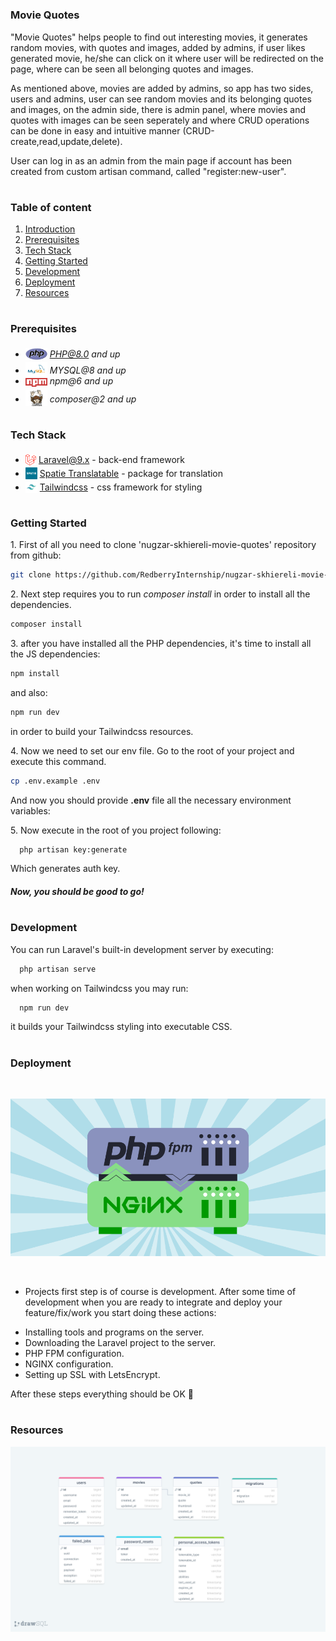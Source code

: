 #
### Movie Quotes

"Movie Quotes" helps people to find out interesting movies, 
it generates random movies, with quotes and images, added by admins, 
if user likes generated movie, he/she can click on it where user will be redirected on the page, where can be seen all belonging quotes and images.

As mentioned above, movies are added by admins, so app has two sides, users and admins, user can see random movies and its belonging quotes and images,
on the admin side, there is admin panel, where movies and quotes with images can be seen seperately and where CRUD operations 
can be done in easy and intuitive manner (CRUD-create,read,update,delete).

User can log in as an admin from the main page if account has been created from custom artisan command, called "register:new-user".

#
### Table of content

1. [Introduction](#Introduction)
2. [Prerequisites](#Prerequisites)
3. [Tech Stack](#Tech-Stack)
4. [Getting Started](#Getting-Started)
5. [Development](#Development)
6. [Deployment](#Deployment)
7. [Resources](#Resources)

#
### Prerequisites

* <img src="readme/assets/php.svg" width="35" style="position: relative; top: 4px" /> *PHP@8.0 and up*
* <img src="readme/assets/sql.png" width="35" style="position: relative; top: 4px" /> *MYSQL@8 and up*
* <img src="readme/assets/npm.png" width="35" style="position: relative; top: 4px" /> *npm@6 and up*
* <img src="readme/assets/composer.png" width="35" style="position: relative; top: 6px" /> *composer@2 and up*



#
### Tech Stack

* <img src="readme/assets/laravel.png" height="18" style="position: relative; top: 4px" /> [Laravel@9.x](https://laravel.com/docs/9.x) - back-end framework
* <img src="readme/assets/spatie.png" height="19" style="position: relative; top: 4px" /> [Spatie Translatable](https://github.com/spatie/laravel-translatable) - package for translation
* <img src="readme/assets/screenshot_361.png" height="19" style="position: relative; top: 4px" /> [Tailwindcss](github.com/tailwindlabs/tailwindcss) - css framework for styling


#
### Getting Started
1\. First of all you need to clone 'nugzar-skhiereli-movie-quotes' repository from github:
```sh
git clone https://github.com/RedberryInternship/nugzar-skhiereli-movie-quotes.git
```

2\. Next step requires you to run *composer install* in order to install all the dependencies.
```sh
composer install
```

3\. after you have installed all the PHP dependencies, it's time to install all the JS dependencies:
```sh
npm install
```

and also:
```sh
npm run dev
```
in order to build your Tailwindcss resources.

4\. Now we need to set our env file. Go to the root of your project and execute this command.
```sh
cp .env.example .env
```
And now you should provide **.env** file all the necessary environment variables:


5\. Now execute in the root of you project following:
```sh
  php artisan key:generate
```
Which generates auth key.

##### Now, you should be good to go!



#
### Development

You can run Laravel's built-in development server by executing:

```sh
  php artisan serve
```

when working on Tailwindcss you may run:

```sh
  npm run dev
```
it builds your Tailwindcss styling into executable CSS.


#
### Deployment
<br/>

!["nginx / php fpm"](./readme/assets/php-fpm-nginx.png)

<br />

- Projects first step is of course is development.
 After some time of development when you are ready to integrate and deploy your feature/fix/work you start doing these actions:
* Installing tools and programs on the server.
* Downloading the Laravel project to the server.
* PHP FPM configuration.
* NGINX configuration.
* Setting up SSL with LetsEncrypt.

After these steps everything should be OK :pray:


#
### Resources
!["nginx / php fpm"](./readme/assets/drawSQL-export-2022-09-07_16_51.png)
